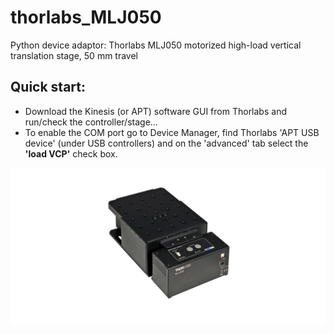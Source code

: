 # thorlabs_MLJ050
Python device adaptor: Thorlabs MLJ050 motorized high-load vertical translation stage, 50 mm travel
## Quick start:
- Download the Kinesis (or APT) software GUI from Thorlabs and run/check the 
controller/stage...
- To enable the COM port go to Device Manager, find Thorlabs 'APT USB device' 
(under USB controllers) and on the 'advanced' tab select the **'load VCP'** check box.

![social_preview](https://github.com/amsikking/thorlabs_MLJ050/blob/main/social_preview.png)
